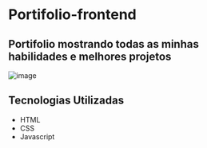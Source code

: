 # Portifolio-frontend
## Portifolio mostrando todas as minhas habilidades e melhores projetos
![image](https://github.com/Jorge-Marcelo/Portifolio-frontend/assets/49494259/0e8eb8e1-2741-4135-a581-d5141b35f160)

## Tecnologias Utilizadas 
- HTML
- CSS
- Javascript

